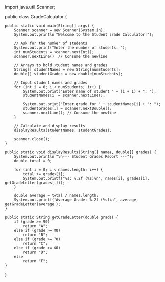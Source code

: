 import java.util.Scanner;

public class GradeCalculator {

    public static void main(String[] args) {
        Scanner scanner = new Scanner(System.in);
        System.out.println("Welcome to the Student Grade Calculator!");

        // Ask for the number of students
        System.out.print("Enter the number of students: ");
        int numStudents = scanner.nextInt();
        scanner.nextLine(); // Consume the newline

        // Arrays to hold student names and grades
        String[] studentNames = new String[numStudents];
        double[] studentGrades = new double[numStudents];

        // Input student names and grades
        for (int i = 0; i < numStudents; i++) {
            System.out.print("Enter name of student " + (i + 1) + ": ");
            studentNames[i] = scanner.nextLine();

            System.out.print("Enter grade for " + studentNames[i] + ": ");
            studentGrades[i] = scanner.nextDouble();
            scanner.nextLine(); // Consume the newline
        }

        // Calculate and display results
        displayResults(studentNames, studentGrades);

        scanner.close();
    }

    public static void displayResults(String[] names, double[] grades) {
        System.out.println("\n--- Student Grades Report ---");
        double total = 0;

        for (int i = 0; i < names.length; i++) {
            total += grades[i];
            System.out.printf("%s: %.2f (%s)%n", names[i], grades[i], getGradeLetter(grades[i]));
        }

        double average = total / names.length;
        System.out.printf("Average Grade: %.2f (%s)%n", average, getGradeLetter(average));
    }

    public static String getGradeLetter(double grade) {
        if (grade >= 90)
            return "A";
        else if (grade >= 80)
            return "B";
        else if (grade >= 70)
            return "C";
        else if (grade >= 60)
            return "D";
        else
            return "F";
    }
}
